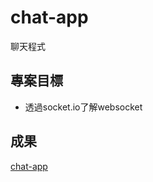 # chat-app
聊天程式
## 專案目標
+ 透過socket.io了解websocket
## 成果
[chat-app](https://bill-task-app.herokuapp.com)
